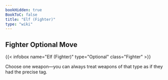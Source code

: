 ```yaml
---
bookHidden: true
BookToC: false
title: "Elf (Fighter)"
type: "wiki"
---
```

## Fighter Optional Move
{{< infobox name="Elf (Fighter)" type="Optional" class="Fighter" >}}

Choose one weapon—you can always treat weapons of that type as if they had the precise tag.
